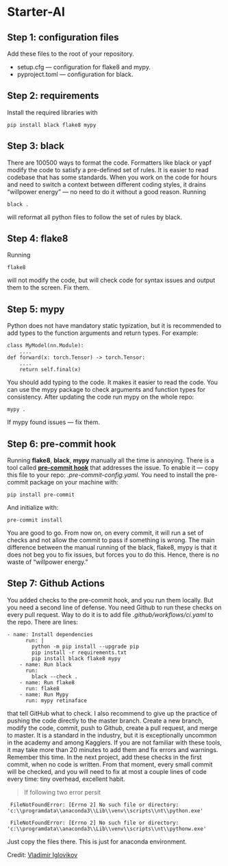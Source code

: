 # Starter-AI
## Step 1: configuration files
Add these files to the root of your repository.
- setup.cfg — configuration for flake8 and mypy.
- pyproject.toml — configuration for black.

## Step 2: requirements
Install the required libraries with
```
pip install black flake8 mypy
```

## Step 3: black
There are 100500 ways to format the code. Formatters like black or yapf modify the code to satisfy a pre-defined set of rules.
It is easier to read codebase that has some standards. When you work on the code for hours and need to switch a context between different coding styles, it drains “willpower energy” — no need to do it without a good reason.
Running
```
black .
```
will reformat all python files to follow the set of rules by black.

## Step 4: flake8
Running
```
flake8
```
will not modify the code, but will check code for syntax issues and output them to the screen.
Fix them.

## Step 5: mypy
Python does not have mandatory static typization, but it is recommended to add types to the function arguments and return types.
For example:
```
class MyModel(nn.Module):
    ....
def forward(x: torch.Tensor) -> torch.Tensor:
    ....
    return self.final(x)
```
You should add typing to the code. It makes it easier to read the code.
You can use the mypy package to check arguments and function types for consistency.
After updating the code run mypy on the whole repo:
```
mypy .
```
If mypy found issues — fix them.

## Step 6: pre-commit hook
Running **flake8**, **black**, **mypy** manually all the time is annoying.
There is a tool called **[pre-commit hook](https://pre-commit.com/)** that addresses the issue.
To enable it — copy this file to your repo: *.pre-commit-config.yaml.*
You need to install the pre-commit package on your machine with:
```
pip install pre-commit
```
And initialize with:
```
pre-commit install
```
You are good to go.
From now on, on every commit, it will run a set of checks and not allow the commit to pass if something is wrong.
The main difference between the manual running of the black, flake8, mypy is that it does not beg you to fix issues, but forces you to do this. Hence, there is no waste of “willpower energy.”

## Step 7: Github Actions
You added checks to the pre-commit hook, and you run them locally. But you need a second line of defense. You need Github to run these checks on every pull request. Way to do it is to add file *.github/workflows/ci.yaml* to the repo.
There are lines:
```
- name: Install dependencies
      run: |
        python -m pip install --upgrade pip
        pip install -r requirements.txt
        pip install black flake8 mypy
    - name: Run black
      run:
        black --check .
    - name: Run flake8
      run: flake8
    - name: Run Mypy
      run: mypy retinaface
```
that tell GitHub what to check. I also recommend to give up the practice of pushing the code directly to the master branch. Create a new branch, modify the code, commit, push to Github, create a pull request, and merge to master. It is a standard in the industry, but it is exceptionally uncommon in the academy and among Kagglers. If you are not familiar with these tools, it may take more than 20 minutes to add them and fix errors and warnings.
Remember this time. In the next project, add these checks in the first commit, when no code is written. From that moment, every small commit will be checked, and you will need to fix at most a couple lines of code every time: tiny overhead, excellent habit.

> If following two error persit
```
 FileNotFoundError: [Errno 2] No such file or directory: 'c:\\programdata\\anaconda3\\Lib\\venv\\scripts\\nt\\python.exe'

 FileNotFoundError: [Errno 2] No such file or directory: 'c:\\programdata\\anaconda3\\Lib\\venv\\scripts\\nt\\pythonw.exe'
```
Just copy the files there. This is just for anaconda environment.

Credit:  [Vladimir Iglovikov](https://medium.com/kaggle-blog/i-trained-a-model-what-is-next-d1ba1c560e26)
